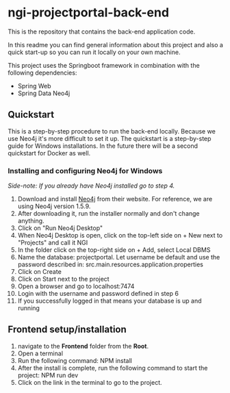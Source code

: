 # ngi-projectportal-back-end
This is the repository that contains the back-end application code.

In this readme you can find general information about this project and also a quick start-up so you can run it locally on your own machine.

This project uses the Springboot framework in combination with the following dependencies:
* Spring Web
* Spring Data Neo4j

## Quickstart
This is a step-by-step procedure to run the back-end locally. Because we use Neo4j it's more difficult to set it up. The quickstart is a step-by-step guide for Windows installations. In the future there will be a second quickstart for Docker as well.

### Installing and configuring Neo4j for Windows

_Side-note: If you already have Neo4j installed go to step 4._

1. Download and install [Neo4j](https://neo4j.com/download/neo4j-desktop) from their website. For reference, we are using Neo4j version 1.5.9.
2. After downloading it, run the installer normally and don't change anything.
3. Click on "Run Neo4j Desktop"
4. When Neo4j Desktop is open, click on the top-left side on + New next to "Projects" and call it NGI
5. In the folder click on the top-right side on + Add, select Local DBMS
6. Name the database: projectportal. Let username be default and use the password described in: src.main.resources.application.properties
7. Click on Create
8. Click on Start next to the project
9. Open a browser and go to localhost:7474
10. Login with the username and password defined in step 6
11. If you successfully logged in that means your database is up and running

## Frontend setup/installation

1. navigate to the **Frontend** folder from the **Root**.
2. Open a terminal
3. Run the following command: NPM install
4. After the install is complete, run the following command to start the project: NPM run dev
5. Click on the link in the terminal to go to the project.